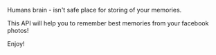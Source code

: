 Humans brain - isn't safe place for storing of your memories.

This API will help you to remember best memories from your facebook photos!

Enjoy!